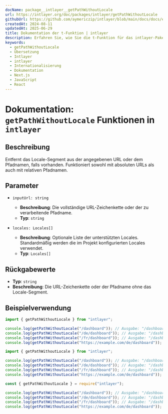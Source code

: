 ```yaml
---
docName: package__intlayer__getPathWithoutLocale
url: https://intlayer.org/doc/packages/intlayer/getPathWithoutLocale
githubUrl: https://github.com/aymericzip/intlayer/blob/main/docs/docs/en/packages/intlayer/getPathWithoutLocale.md
createdAt: 2024-08-11
updatedAt: 2025-06-29
title: Dokumentation der t-Funktion | intlayer
description: Erfahren Sie, wie Sie die t-Funktion für das intlayer-PakegetPathWithoutLocale verwenden
keywords:
  - getPathWithoutLocale
  - Übersetzung
  - Intlayer
  - intlayer
  - Internationalisierung
  - Dokumentation
  - Next.js
  - JavaScript
  - React
---
```


# Dokumentation: `getPathWithoutLocale` Funktionen in `intlayer`

## Beschreibung

Entfernt das Locale-Segment aus der angegebenen URL oder dem Pfadnamen, falls vorhanden. Funktioniert sowohl mit absoluten URLs als auch mit relativen Pfadnamen.

## Parameter

- `inputUrl: string`

  - **Beschreibung**: Die vollständige URL-Zeichenkette oder der zu verarbeitende Pfadname.
  - **Typ**: `string`

- `locales: Locales[]`
  - **Beschreibung**: Optionale Liste der unterstützten Locales. Standardmäßig werden die im Projekt konfigurierten Locales verwendet.
  - **Typ**: `Locales[]`

## Rückgabewerte

- **Typ**: `string`
- **Beschreibung**: Die URL-Zeichenkette oder der Pfadname ohne das Locale-Segment.

## Beispielverwendung

```typescript codeFormat="typescript"
import { getPathWithoutLocale } from "intlayer";

console.log(getPathWithoutLocale("/dashboard")); // Ausgabe: "/dashboard"
console.log(getPathWithoutLocale("/de/dashboard")); // Ausgabe: "/dashboard"
console.log(getPathWithoutLocale("/fr/dashboard")); // Ausgabe: "/dashboard"
console.log(getPathWithoutLocale("https://example.com/de/dashboard")); // Ausgabe: "https://example.com/dashboard"
```

```javascript codeFormat="esm"
import { getPathWithoutLocale } from "intlayer";

console.log(getPathWithoutLocale("/dashboard")); // Ausgabe: "/dashboard"
console.log(getPathWithoutLocale("/de/dashboard")); // Ausgabe: "/dashboard"
console.log(getPathWithoutLocale("/fr/dashboard")); // Ausgabe: "/dashboard"
console.log(getPathWithoutLocale("https://example.com/de/dashboard")); // Ausgabe: "https://example.com/dashboard"
```

```javascript codeFormat="commonjs"
const { getPathWithoutLocale } = require("intlayer");

console.log(getPathWithoutLocale("/dashboard")); // Ausgabe: "/dashboard"
console.log(getPathWithoutLocale("/de/dashboard")); // Ausgabe: "/dashboard"
console.log(getPathWithoutLocale("/fr/dashboard")); // Ausgabe: "/dashboard"
console.log(getPathWithoutLocale("https://example.com/de/dashboard")); // Ausgabe: "https://example.com/dashboard"
```
